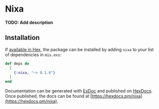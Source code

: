 # Nixa

**TODO: Add description**

## Installation

If [available in Hex](https://hex.pm/docs/publish), the package can be installed
by adding `nixa` to your list of dependencies in `mix.exs`:

```elixir
def deps do
  [
    {:nixa, "~> 0.1.0"}
  ]
end
```

Documentation can be generated with [ExDoc](https://github.com/elixir-lang/ex_doc)
and published on [HexDocs](https://hexdocs.pm). Once published, the docs can
be found at [https://hexdocs.pm/nixa](https://hexdocs.pm/nixa).

